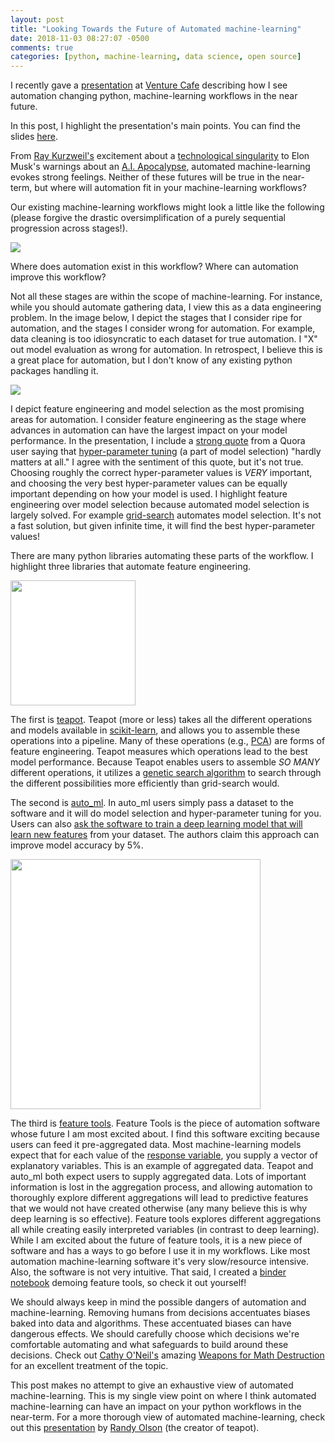 ```yaml
---
layout: post
title: "Looking Towards the Future of Automated machine-learning"
date: 2018-11-03 08:27:07 -0500
comments: true
categories: [python, machine-learning, data science, open source]
---
```


I recently gave a [presentation](https://vencafstl.org/event/where-automated-machine-learning-fits-in-your-data-science-toolbox-prepare-ai) at [Venture Cafe](https://vencafstl.org/) describing how I see automation changing python, machine-learning workflows in the near future.

In this post, I highlight the presentation's main points. You can find the slides [here](https://danvatterott.com/presentations/automation_presentation/).

From [Ray Kurzweil's](https://en.wikipedia.org/wiki/Ray_Kurzweil) excitement about a [technological singularity](https://en.wikipedia.org/wiki/Technological_singularity) to Elon Musk's warnings about an [A.I. Apocalypse](https://www.vanityfair.com/news/2017/03/elon-musk-billion-dollar-crusade-to-stop-ai-space-x), automated machine-learning evokes strong feelings. Neither of these futures will be true in the near-term, but where will automation fit in your machine-learning workflows?

Our existing machine-learning workflows might look a little like the following (please forgive the drastic oversimplification of a purely sequential progression across stages!).

<img src="{{ root_url }}/presentations/automation_presentation/slides/data_science_pipeline/ds_pipeline.png" style="background-color:white;"/>

Where does automation exist in this workflow? Where can automation improve this workflow?

Not all these stages are within the scope of machine-learning. For instance, while you should automate gathering data, I view this as a data engineering problem. In the image below, I depict the stages that I consider ripe for automation, and the stages I consider wrong for automation. For example, data cleaning is too idiosyncratic to each dataset for true automation. I "X" out model evaluation as wrong for automation. In retrospect, I believe this is a great place for automation, but I don't know of any existing python packages handling it.

<img src="{{ root_url }}/presentations/automation_presentation/slides/libraries_pipeline/tpot_pipeline.png" style="background-color:white;"/>

I depict feature engineering and model selection as the most promising areas for automation. I consider feature engineering as the stage where advances in automation can have the largest impact on your model performance. In the presentation, I include a [strong quote](https://www.quora.com/What-generally-improves-a-models-score-more-on-average-feature-engineering-or-hyperparameter-tuning) from a Quora user saying that [hyper-parameter tuning](https://en.wikipedia.org/wiki/Hyperparameter_optimization) (a part of model selection) "hardly matters at all." I agree with the sentiment of this quote, but it's not true. Choosing roughly the correct hyper-parameter values is *VERY* important, and choosing the very best hyper-parameter values can be equally important depending on how your model is used. I highlight feature engineering over model selection because automated model selection is largely solved. For example [grid-search](http://scikit-learn.org/stable/modules/grid_search.html) automates model selection. It's not a fast solution, but given infinite time, it will find the best hyper-parameter values!

There are many python libraries automating these parts of the workflow. I highlight three libraries that automate feature engineering.

<img src="{{ root_url }}/presentations/automation_presentation/slides/feature_automation/tpot-logo.jpg" width="200" style="background-color:white;"/>

The first is [teapot](https://github.com/EpistasisLab/tpot). Teapot (more or less) takes all the different operations and models available in [scikit-learn](http://scikit-learn.org/stable/), and allows you to assemble these operations into a pipeline. Many of these operations (e.g., [PCA](https://en.wikipedia.org/wiki/Principal_component_analysis)) are forms of feature engineering. Teapot measures which operations lead to the best model performance. Because Teapot enables users to assemble *SO MANY* different operations, it utilizes a [genetic search algorithm](https://en.wikipedia.org/wiki/Genetic_algorithm) to search through the different possibilities more efficiently than grid-search would.

The second is [auto_ml](https://github.com/ClimbsRocks/auto_ml). In auto_ml users simply pass a dataset to the software and it will do model selection and hyper-parameter tuning for you. Users can also [ask the software to train a deep learning model that will learn new features](https://auto-ml.readthedocs.io/en/latest/deep_learning.html#feature-learning) from your dataset. The authors claim this approach can improve model accuracy by 5%.  

<img src="{{ root_url }}/presentations/automation_presentation/slides/feature_automation/featuretools.png" width="400" style="background-color:white;"/>

The third is [feature tools](https://github.com/Featuretools/featuretools). Feature Tools is the piece of automation software whose future I am most excited about. I find this software exciting because users can feed it pre-aggregated data. Most machine-learning models expect that for each value of the [response variable](https://www.quora.com/What-is-a-response-variable-in-statistics), you supply a vector of explanatory variables. This is an example of aggregated data. Teapot and auto_ml both expect users to supply aggregated data. Lots of important information is lost in the aggregation process, and allowing automation to thoroughly explore different aggregations will lead to predictive features that we would not have created otherwise (any many believe this is why deep learning is so effective). Feature tools explores different aggregations all while creating easily interpreted variables (in contrast to deep learning). While I am excited about the future of feature tools, it is a new piece of software and has a ways to go before I use it in my workflows. Like most automation machine-learning software it's very slow/resource intensive. Also, the software is not very intuitive. That said, I created a [binder notebook](https://mybinder.org/v2/gh/dvatterott/explore_feature_automation/master) demoing feature tools, so check it out yourself!

We should always keep in mind the possible dangers of automation and machine-learning. Removing humans from decisions accentuates biases baked into data and algorithms. These accentuated biases can have dangerous effects. We should carefully choose which decisions we're comfortable automating and what safeguards to build around these decisions. Check out [Cathy O'Neil's](https://en.wikipedia.org/wiki/Cathy_O%27Neil) amazing [Weapons for Math Destruction](https://en.wikipedia.org/wiki/Weapons_of_Math_Destruction) for an excellent treatment of the topic.  

This post makes no attempt to give an exhaustive view of automated machine-learning. This is my single view point on where I think automated machine-learning can have an impact on your python workflows in the near-term. For a more thorough view of automated machine-learning, check out this [presentation](https://twitter.com/randal_olson/status/992105498894831616) by [Randy Olson](http://www.randalolson.com/) (the creator of teapot).
